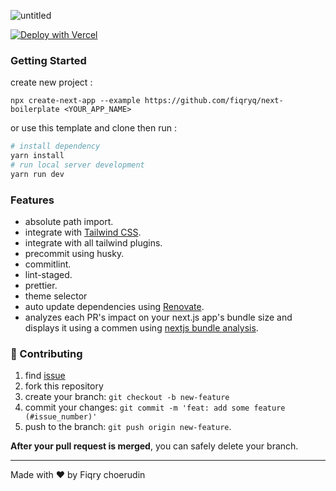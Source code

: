 ![untitled](https://user-images.githubusercontent.com/25787603/203488615-7b381491-7966-4dbc-abfe-31334130eda3.png)

[![Deploy with Vercel](https://vercel.com/button)](https://vercel.com/new/clone?repository-url=https%3A%2F%2Fgithub.com%2Ffiqryq%2Fnext-boilerplate)

### Getting Started

create new project :

```
npx create-next-app --example https://github.com/fiqryq/next-boilerplate <YOUR_APP_NAME>
```
or use this template and clone then run :

```bash
# install dependency
yarn install
# run local server development
yarn run dev
```

### Features

- absolute path import.
- integrate with [Tailwind CSS](https://tailwindcss.com/).
- integrate with all tailwind plugins.
- precommit using husky.
- commitlint.
- lint-staged.
- prettier.
- theme selector
- auto update dependencies using [Renovate](https://github.com/renovatebot/renovate).
- analyzes each PR's impact on your next.js app's bundle size and displays it using a commen using [nextjs bundle analysis](https://github.com/hashicorp/nextjs-bundle-analysis).

### 🤝 Contributing
1. find [issue](https://github.com/fiqryq/next-boilerplate/issues)
1. fork this repository
2. create your branch: `git checkout -b new-feature`
3. commit your changes: `git commit -m 'feat: add some feature (#issue_number)'`
4. push to the branch: `git push origin new-feature`.

**After your pull request is merged**, you can safely delete your branch.

---

Made with ♥ by Fiqry choerudin
